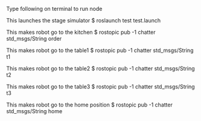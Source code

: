 Type following on terminal to run node

This launches the stage simulator
$ roslaunch test test.launch

This makes robot go to the kitchen
$ rostopic pub -1 chatter std_msgs/String order

This makes robot go to the table1
$ rostopic pub -1 chatter std_msgs/String t1

This makes robot go to the table2
$ rostopic pub -1 chatter std_msgs/String t2

This makes robot go to the table3
$ rostopic pub -1 chatter std_msgs/String t3

This makes robot go to the home position
$ rostopic pub -1 chatter std_msgs/String home
